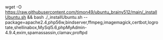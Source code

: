 wget -O https://raw.githubusercontent.com/timon49/ubuntu_brainy512/main/_installUbuntu.sh && bash ./_installUbuntu.sh --package=apache2.4,php56w,bindserver,ffmpeg,imagemagick,certbot,logrotate,shellinabox,MySql5.6,phpMyAdmin-4.9.4,exim,spamassassin,clamav,proftpd

